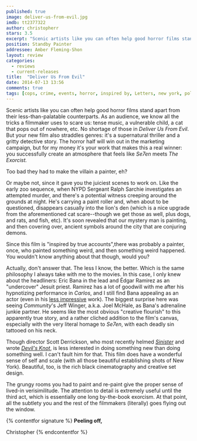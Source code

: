 ```yaml
---
published: true
image: deliver-us-from-evil.jpg
imdb: tt2377322
author: christopherr
stars: 3.5
excerpt: "Scenic artists like you can often help good horror films stand apart from their less-than-palatable counterparts."
position: Standby Painter
addressee: Amber Fleming-Shon
layout: review
categories: 
  - reviews
  - current-releases
title:  "Deliver Us From Evil"
date: 2014-07-13 13:56
comments: true
tags: [cops, crime, events, horror, inspired by, Letters, new york, police, story, true story]
---
```

Scenic artists like you can often help good horror films stand apart from their less-than-palatable counterparts. As an audience, we know all the tricks a filmmaker uses to scare us: tense music, a vulnerable child, a cat that pops out of nowhere, etc. No shortage of those in _Deliver Us From Evil_. But your new film also straddles genres: it's a supernatural thriller and a gritty detective story. The horror half will win out in the marketing campaign, but for my money it's your work that makes this a real winner: you successfully create an atmosphere that feels like _Se7en_ meets _The Exorcist._ 

Too bad they had to make the villain a painter, eh?

Or maybe not, since it gave you the juiciest scenes to work on. Like the early zoo sequence, when NYPD Sergeant Ralph Sarchie investigates an attempted murder, and there's a potential witness creeping around the grounds at night. He's carrying a paint roller and, when about to be questioned, disappears casually into the lion's den (which is a nice upgrade from the aforementioned cat scare--though we get those as well, plus dogs, and rats, and fish, etc). It's soon revealed that our mystery man is painting, and then covering over, ancient symbols around the city that are conjuring demons.

Since this film is "inspired by true accounts",there was probably a painter, once, who painted something weird, and then something weird happened. You wouldn't know anything about that though, would you?

Actually, don't answer that. The less I know, the better. Which is the same philosophy I always take with me to the movies. In this case, I only knew about the headliners: Eric Bana in the lead and Édgar Ramirez as an "undercover" Jesuit priest. Ramirez has a lot of goodwill with me after his hypnotizing performance in _Carlos_, and I still find Bana appealing as an actor (even in his [less impressive][1] work). The biggest surprise here was seeing _Community_'s Jeff Winger, a.k.a. Joel McHale, as Bana's adrenaline junkie partner. He seems like the most obvious "creative flourish" to this apparently true story, and a rather cliched addition to the film's canvas, especially with the very literal homage to _Se7en_, with each deadly sin tattooed on his neck.

   [1]: /content/2013/8/30/closed-circuit.html

Though director Scott Derrickson, who most recently helmed [_Sinister_][2] and wrote [_Devil's Knot_][3], is less interested in doing something new than doing something well. I can't fault him for that. This film does have a wonderful sense of self and scale (with all those beautiful establishing shots of New York). Beautiful, too, is the rich black cinematography and creative set design. 

   [2]: /content/2012/10/17/sinister.html
   [3]: /content/2014/5/19/devils-knot.html

The grungy rooms you had to paint and re-paint give the proper sense of lived-in verisimilitude. The attention to detail is extremely useful until the third act, which is essentially one long by-the-book exorcism. At that point, all the subtlety you and the rest of the filmmakers (literally) goes flying out the window.

{% contentfor signature %}
**Peeling off,**

Christopher
{% endcontentfor %}